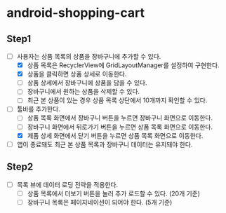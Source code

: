 # android-shopping-cart

## Step1
- [ ] 사용자는 상품 목록의 상품을 장바구니에 추가할 수 있다.
  - [x] 상품 목록은 RecyclerView에 GridLayoutManager를 설정하여 구현한다.
  - [x] 상품을 클릭하면 상품 상세로 이동한다.
  - [ ] 상품 상세에서 장바구니에 상품을 담을 수 있다.
  - [ ] 장바구니에서 원하는 상품을 삭제할 수 있다.
  - [ ] 최근 본 상품이 있는 경우 상품 목록 상단에서 10개까지 확인할 수 있다.
- [ ] 툴바를 추가한다.
  - [ ] 상품 목록 화면에서 장바구니 버튼을 누르면 장바구니 화면으로 이동한다.
  - [ ] 장바구니 화면에서 뒤로가기 버튼을 누르면 상품 목록 화면으로 이동한다.
  - [x] 제품 상세 화면에서 닫기 버튼을 누르면 상품 목록 화면으로 이동한다.
- [ ] 앱이 종료돼도 최근 본 상품 목록과 장바구니 데이터는 유지돼야 한다.

## Step2
- [ ] 목록 뷰에 데이터 로딩 전략을 적용한다.
  - [ ] 상품 목록에서 더보기 버튼을 눌러 추가 로드할 수 있다. (20개 기준)
  - [ ] 장바구니 목록은 페이지네이션이 되어야 한다. (5개 기준)
